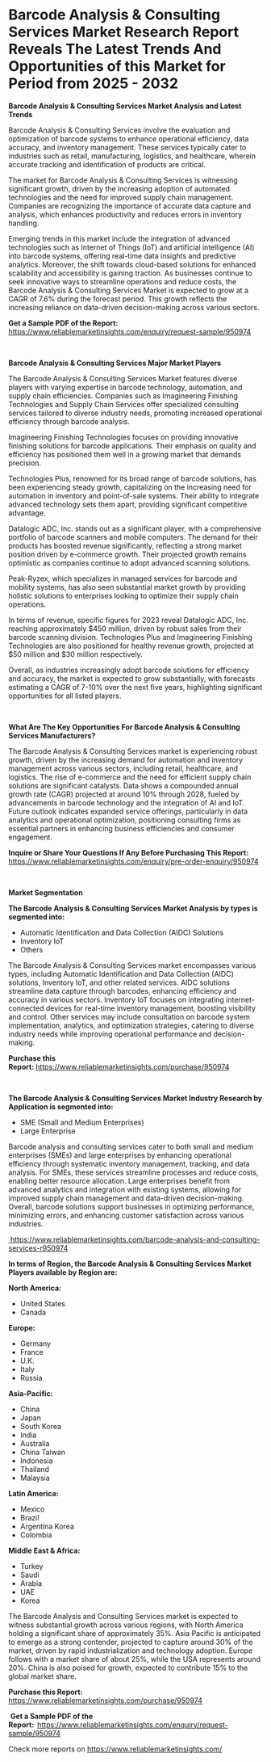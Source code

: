 <p><h1>Barcode Analysis & Consulting Services Market Research Report Reveals The Latest Trends And Opportunities of this Market for Period from 2025 - 2032</h1></p><p><strong>Barcode Analysis & Consulting Services Market Analysis and Latest Trends</strong></p>
<p><p>Barcode Analysis & Consulting Services involve the evaluation and optimization of barcode systems to enhance operational efficiency, data accuracy, and inventory management. These services typically cater to industries such as retail, manufacturing, logistics, and healthcare, wherein accurate tracking and identification of products are critical. </p><p>The market for Barcode Analysis & Consulting Services is witnessing significant growth, driven by the increasing adoption of automated technologies and the need for improved supply chain management. Companies are recognizing the importance of accurate data capture and analysis, which enhances productivity and reduces errors in inventory handling.</p><p>Emerging trends in this market include the integration of advanced technologies such as Internet of Things (IoT) and artificial intelligence (AI) into barcode systems, offering real-time data insights and predictive analytics. Moreover, the shift towards cloud-based solutions for enhanced scalability and accessibility is gaining traction. As businesses continue to seek innovative ways to streamline operations and reduce costs, the Barcode Analysis & Consulting Services Market is expected to grow at a CAGR of 7.6% during the forecast period. This growth reflects the increasing reliance on data-driven decision-making across various sectors.</p></p>
<p><strong>Get a Sample PDF of the Report:&nbsp;</strong> <a href="https://www.reliablemarketinsights.com/enquiry/request-sample/950974?utm_campaign=1938&utm_medium=2&utm_source=Github&utm_content=ia&utm_term=08032025&utm_id=barcode-analysis-consulting-services">https://www.reliablemarketinsights.com/enquiry/request-sample/950974</a></p>
<p>&nbsp;</p>
<p><strong>Barcode Analysis & Consulting Services Major Market Players</strong></p>
<p><p>The Barcode Analysis & Consulting Services Market features diverse players with varying expertise in barcode technology, automation, and supply chain efficiencies. Companies such as Imagineering Finishing Technologies and Supply Chain Services offer specialized consulting services tailored to diverse industry needs, promoting increased operational efficiency through barcode analysis.</p><p>Imagineering Finishing Technologies focuses on providing innovative finishing solutions for barcode applications. Their emphasis on quality and efficiency has positioned them well in a growing market that demands precision.</p><p>Technologies Plus, renowned for its broad range of barcode solutions, has been experiencing steady growth, capitalizing on the increasing need for automation in inventory and point-of-sale systems. Their ability to integrate advanced technology sets them apart, providing significant competitive advantage.</p><p>Datalogic ADC, Inc. stands out as a significant player, with a comprehensive portfolio of barcode scanners and mobile computers. The demand for their products has boosted revenue significantly, reflecting a strong market position driven by e-commerce growth. Their projected growth remains optimistic as companies continue to adopt advanced scanning solutions.</p><p>Peak-Ryzex, which specializes in managed services for barcode and mobility systems, has also seen substantial market growth by providing holistic solutions to enterprises looking to optimize their supply chain operations.</p><p>In terms of revenue, specific figures for 2023 reveal Datalogic ADC, Inc. reaching approximately $450 million, driven by robust sales from their barcode scanning division. Technologies Plus and Imagineering Finishing Technologies are also positioned for healthy revenue growth, projected at $50 million and $30 million respectively.</p><p>Overall, as industries increasingly adopt barcode solutions for efficiency and accuracy, the market is expected to grow substantially, with forecasts estimating a CAGR of 7-10% over the next five years, highlighting significant opportunities for all listed players.</p></p>
<p>&nbsp;</p>
<p><strong>What Are The Key Opportunities For Barcode Analysis & Consulting Services Manufacturers?</strong></p>
<p><p>The Barcode Analysis & Consulting Services market is experiencing robust growth, driven by the increasing demand for automation and inventory management across various sectors, including retail, healthcare, and logistics. The rise of e-commerce and the need for efficient supply chain solutions are significant catalysts. Data shows a compounded annual growth rate (CAGR) projected at around 10% through 2028, fueled by advancements in barcode technology and the integration of AI and IoT. Future outlook indicates expanded service offerings, particularly in data analytics and operational optimization, positioning consulting firms as essential partners in enhancing business efficiencies and consumer engagement.</p></p>
<p><strong>Inquire or Share Your Questions If Any Before Purchasing This Report:</strong> <a href="https://www.reliablemarketinsights.com/enquiry/pre-order-enquiry/950974?utm_campaign=1938&utm_medium=2&utm_source=Github&utm_content=ia&utm_term=08032025&utm_id=barcode-analysis-consulting-services">https://www.reliablemarketinsights.com/enquiry/pre-order-enquiry/950974</a></p>
<p>&nbsp;</p>
<p><strong>Market Segmentation</strong></p>
<p><strong>The Barcode Analysis & Consulting Services Market Analysis by types is segmented into:</strong></p>
<p><ul><li>Automatic Identification and Data Collection (AIDC) Solutions</li><li>Inventory IoT</li><li>Others</li></ul></p>
<p><p>The Barcode Analysis & Consulting Services market encompasses various types, including Automatic Identification and Data Collection (AIDC) solutions, Inventory IoT, and other related services. AIDC solutions streamline data capture through barcodes, enhancing efficiency and accuracy in various sectors. Inventory IoT focuses on integrating internet-connected devices for real-time inventory management, boosting visibility and control. Other services may include consultation on barcode system implementation, analytics, and optimization strategies, catering to diverse industry needs while improving operational performance and decision-making.</p></p>
<p><strong>Purchase this Report:&nbsp;</strong><a href="https://www.reliablemarketinsights.com/purchase/950974?utm_campaign=1938&utm_medium=2&utm_source=Github&utm_content=ia&utm_term=08032025&utm_id=barcode-analysis-consulting-services">https://www.reliablemarketinsights.com/purchase/950974</a></p>
<p>&nbsp;</p>
<p><strong>The Barcode Analysis & Consulting Services Market Industry Research by Application is segmented into:</strong></p>
<p><ul><li>SME (Small and Medium Enterprises)</li><li>Large Enterprise</li></ul></p>
<p><p>Barcode analysis and consulting services cater to both small and medium enterprises (SMEs) and large enterprises by enhancing operational efficiency through systematic inventory management, tracking, and data analysis. For SMEs, these services streamline processes and reduce costs, enabling better resource allocation. Large enterprises benefit from advanced analytics and integration with existing systems, allowing for improved supply chain management and data-driven decision-making. Overall, barcode solutions support businesses in optimizing performance, minimizing errors, and enhancing customer satisfaction across various industries.</p></p>
<p><a href="https://www.reliablemarketinsights.com/barcode-analysis-and-consulting-services-r950974?utm_campaign=1938&utm_medium=2&utm_source=Github&utm_content=ia&utm_term=08032025&utm_id=barcode-analysis-consulting-services">&nbsp;https://www.reliablemarketinsights.com/barcode-analysis-and-consulting-services-r950974</a></p>
<p><strong>In terms of Region, the Barcode Analysis & Consulting Services Market Players available by Region are:</strong></p>
<p>
    <p> <strong> North America: </strong>
        <ul>
            <li>United States</li>
            <li>Canada</li>
        </ul>
        </p> 
    <p> <strong> Europe: </strong>
        <ul>
            <li>Germany</li>
            <li>France</li>
            <li>U.K.</li>
            <li>Italy</li>
            <li>Russia</li>
        </ul>
        </p> 
    <p> <strong> Asia-Pacific: </strong>
        <ul>
            <li>China</li>
            <li>Japan</li>
            <li>South Korea</li>
            <li>India</li>
            <li>Australia</li>
            <li>China Taiwan</li>
            <li>Indonesia</li>
            <li>Thailand</li>
            <li>Malaysia</li>
        </ul>
        </p> 
    <p> <strong> Latin America: </strong>
        <ul>
            <li>Mexico</li>
            <li>Brazil</li>
            <li>Argentina Korea</li>
            <li>Colombia</li>
        </ul>
        </p> 
    <p> <strong> Middle East & Africa: </strong>
        <ul>
            <li>Turkey</li>
            <li>Saudi</li>
            <li>Arabia</li>
            <li>UAE</li>
            <li>Korea</li>
        </ul>
    </p>
    </p>
<p><p>The Barcode Analysis and Consulting Services market is expected to witness substantial growth across various regions, with North America holding a significant share of approximately 35%. Asia Pacific is anticipated to emerge as a strong contender, projected to capture around 30% of the market, driven by rapid industrialization and technology adoption. Europe follows with a market share of about 25%, while the USA represents around 20%. China is also poised for growth, expected to contribute 15% to the global market share.</p></p>
<p><strong>Purchase this Report: </strong><a href="https://www.reliablemarketinsights.com/purchase/950974?utm_campaign=1938&utm_medium=2&utm_source=Github&utm_content=ia&utm_term=08032025&utm_id=barcode-analysis-consulting-services">https://www.reliablemarketinsights.com/purchase/950974</a></p>
<p>&nbsp;<strong>Get a Sample PDF of the Report:&nbsp;&nbsp;</strong><a href="https://www.reliablemarketinsights.com/enquiry/request-sample/950974?utm_campaign=1938&utm_medium=2&utm_source=Github&utm_content=ia&utm_term=08032025&utm_id=barcode-analysis-consulting-services">https://www.reliablemarketinsights.com/enquiry/request-sample/950974</a></p>
<p><strong></strong></p>
<p>Check more reports on <a href="https://www.reliablemarketinsights.com/?utm_campaign=1938&utm_medium=2&utm_source=Github&utm_content=ia&utm_term=08032025&utm_id=barcode-analysis-consulting-services">https://www.reliablemarketinsights.com/</a></p>